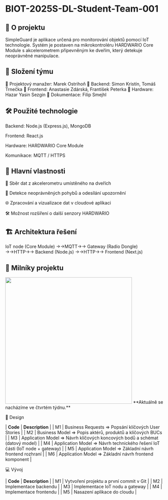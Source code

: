 # BIOT-2025S-DL-Student-Team-001

## 📌 O projektu

SimpleGuard je aplikace určená pro monitorování objektů pomocí IoT technologie. 
Systém je postaven na mikrokontroléru HARDWARIO Core Module s akcelerometrem připevněným ke dveřím,
který detekuje neoprávněné manipulace.

## 👥 Složení týmu

🔹 Projektový manažer: Marek Ostrihoň
🔹 Backend: Simon Kristín, Tomáš Trnečka
🔹 Frontend: Anastasie Zdárská, František Peterka
🔹 Hardware: Hazar Yasin Sezgin
🔹 Dokumentace: Filip Smejhl

## 🛠 Použité technologie

Backend: Node.js (Express.js), MongoDB

Frontend: React.js

Hardware: HARDWARIO Core Module

Komunikace: MQTT / HTTPS

## 🚀 Hlavní vlastnosti

📡 Sběr dat z akcelerometru umístěného na dveřích

🔔 Detekce neoprávněných pohybů a odesílání upozornění

🌐 Zpracování a vizualizace dat v cloudové aplikaci

🛠 Možnost rozšíření o další senzory HARDWARIO

## 🏗 Architektura řešení

IoT node (Core Module) →→MQTT→→ Gateway (Radio Dongle) →→HTTP→→ Backend (Node.js) →→HTTP→→ Frontend (Next.js) 

## 📅 Milníky projektu
 <img src="/images/FocusBooster4.png" width="400px">
**Aktuálně se nacházíme ve čtvrtém týdnu.**

🎨 Design

| **Code** | **Description** |
| M1 | Business Requests ⇒ Popsání klíčových User Stories  |
| M2 | Business Model ⇒ Popis aktérů, produktů a klíčových BUCs |
| M3 | Application Model ⇒ Návrh klíčových koncových bodů a schémat (datový model)  |
| M4 | Application Model ⇒ Návrh technického řešení IoT části (IoT node + gateway)  |
| M5 | Application Model ⇒ Základní návrh frontend rozhraní  |
| M6 | Application Model ⇒ Základní návrh frontend komponent  |

💻 Vývoj

| **Code** | **Description** |
| M1 | Vytvoření projektu a první commit v Git  |
| M2 | Implementace backendu  |
| M3 | Implementace IoT nodu a gateway  |
| M4 | Implementace frontendu  |
| M5 | Nasazení aplikace do cloudu  |

